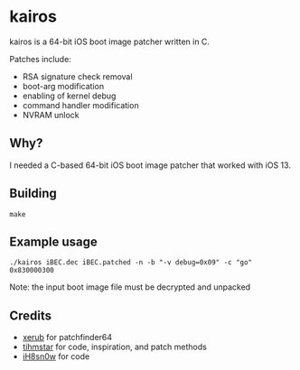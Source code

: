 kairos
======
kairos is a 64-bit iOS boot image patcher written in C.

Patches include:
* RSA signature check removal
* boot-arg modification
* enabling of kernel debug
* command handler modification
* NVRAM unlock

Why?
----
I needed a C-based 64-bit iOS boot image patcher that worked with iOS 13.

Building
--------
	make

Example usage
-------------
	./kairos iBEC.dec iBEC.patched -n -b "-v debug=0x09" -c "go" 0x830000300
Note: the input boot image file must be decrypted and unpacked

Credits
-------
* [xerub](https://twitter.com/xerub) for patchfinder64
* [tihmstar](https://twitter.com/tihmstar) for code, inspiration, and patch methods
* [iH8sn0w](https://twitter.com/iH8sn0w) for code